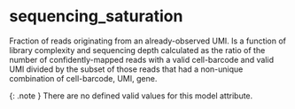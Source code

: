 # sequencing_saturation
Fraction of reads originating from an already-observed UMI. Is a function of library complexity and sequencing depth calculated as the ratio of the number of confidently-mapped reads with a valid cell-barcode and valid UMI divided by the subset of those reads that had a non-unique combination of cell-barcode, UMI, gene.


{: .note }
There are no defined valid values for this model attribute.
